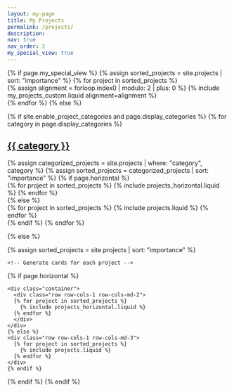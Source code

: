 ```yaml
---
layout: my-page
title: My Projects
permalink: /projects/
description: 
nav: true
nav_order: 2
my_special_view: true
---
```


<!-- This page contains a showcase of some selected projects that I undertook throughout the years. -->
<div class="projects">
  {% if page.my_special_view %}
    {% assign sorted_projects = site.projects | sort: "importance" %}
    {% for project in sorted_projects %}
      <div class="single-project">
        {% assign alignment = forloop.index0 | modulo: 2 | plus: 0 %}
        {% include my_projects_custom.liquid alignment=alignment %}
      </div>
    {% endfor %}
  {% else %}

  <!-- pages/projects.md -->
  {% if site.enable_project_categories and page.display_categories %}
    <!-- Display categorized projects -->
    {% for category in page.display_categories %}
    <a id="{{ category }}" href=".#{{ category }}">
      <h2 class="category">{{ category }}</h2>
    </a>
    {% assign categorized_projects = site.projects | where: "category", category %}
    {% assign sorted_projects = categorized_projects | sort: "importance" %}
    <!-- Generate cards for each project -->
    {% if page.horizontal %}
    <div class="container">
      <div class="row row-cols-1 row-cols-md-2">
      {% for project in sorted_projects %}
        {% include projects_horizontal.liquid %}
      {% endfor %}
      </div>
    </div>
    {% else %}
    <div class="row row-cols-1 row-cols-md-3">
      {% for project in sorted_projects %}
        {% include projects.liquid %}
      {% endfor %}
    </div>
    {% endif %}
    {% endfor %}

  {% else %}

  <!-- Display projects without categories -->

  {% assign sorted_projects = site.projects | sort: "importance" %}

    <!-- Generate cards for each project -->

  {% if page.horizontal %}

    <div class="container">
      <div class="row row-cols-1 row-cols-md-2">
      {% for project in sorted_projects %}
        {% include projects_horizontal.liquid %}
      {% endfor %}
      </div>
    </div>
    {% else %}
    <div class="row row-cols-1 row-cols-md-3">
      {% for project in sorted_projects %}
        {% include projects.liquid %}
      {% endfor %}
    </div>
    {% endif %}
  {% endif %}
{% endif %}
</div>
